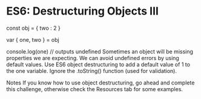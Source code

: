 # ES6: Destructuring Objects III

const obj = { two : 2 }

var { one, two } = obj

console.log(one) // outputs undefined
Sometimes an object will be missing properties we are expecting. We can avoid undefined errors by using default values. Use ES6 object destructuring to add a default value of 1 to the one variable. Ignore the .toString() function (used for validation).

Notes
If you know how to use object destructuring, go ahead and complete this challenge, otherwise check the Resources tab for some examples.
